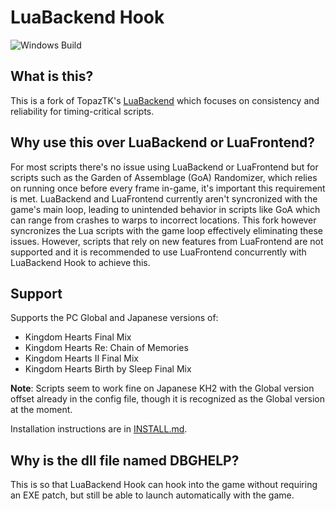 # LuaBackend Hook
![Windows Build](https://github.com/Sirius902/LuaBackend/workflows/CI/badge.svg)

## What is this?

This is a fork of TopazTK's [LuaBackend](https://github.com/TopazTK/LuaBackend) which focuses on
consistency and reliability for timing-critical scripts.

## Why use this over LuaBackend or LuaFrontend?

For most scripts there's no issue using LuaBackend or LuaFrontend but for scripts such as the 
Garden of Assemblage (GoA) Randomizer, which relies on running once before every frame in-game, it's
important this requirement is met. LuaBackend and LuaFrontend currently aren't syncronized with
the game's main loop, leading to unintended behavior in scripts like GoA which can range from
crashes to warps to incorrect locations. This fork however syncronizes the Lua scripts with the game
loop effectively eliminating these issues. However, scripts that rely on new features from LuaFrontend
are not supported and it is recommended to use LuaFrontend concurrently with LuaBackend Hook to achieve this.

## Support
Supports the PC Global and Japanese versions of:
* Kingdom Hearts Final Mix
* Kingdom Hearts Re: Chain of Memories
* Kingdom Hearts II Final Mix
* Kingdom Hearts Birth by Sleep Final Mix

**Note**: Scripts seem to work fine on Japanese KH2 with the Global version offset already in the config file,
though it is recognized as the Global version at the moment.

Installation instructions are in [INSTALL.md](INSTALL.md).

## Why is the dll file named DBGHELP?
This is so that LuaBackend Hook can hook into the game without requiring an EXE patch, but still
be able to launch automatically with the game.

